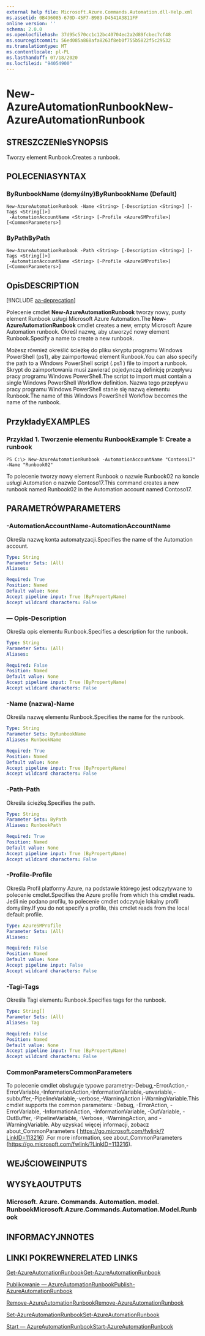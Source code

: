 ```yaml
---
external help file: Microsoft.Azure.Commands.Automation.dll-Help.xml
ms.assetid: 0B496085-670D-45F7-B989-D4541A3811FF
online version: ''
schema: 2.0.0
ms.openlocfilehash: 37d95c570cc1c12bc40704ec2a2d89fcbec7cf48
ms.sourcegitcommit: 56ed085a868afa8263f8eb0f755b5822f5c29532
ms.translationtype: MT
ms.contentlocale: pl-PL
ms.lasthandoff: 07/18/2020
ms.locfileid: "94054900"
---
```

# <span data-ttu-id="00906-101">New-AzureAutomationRunbook</span><span class="sxs-lookup"><span data-stu-id="00906-101">New-AzureAutomationRunbook</span></span>

## <span data-ttu-id="00906-102">STRESZCZENIe</span><span class="sxs-lookup"><span data-stu-id="00906-102">SYNOPSIS</span></span>

<span data-ttu-id="00906-103">Tworzy element Runbook.</span><span class="sxs-lookup"><span data-stu-id="00906-103">Creates a runbook.</span></span>

## <span data-ttu-id="00906-104">POLECENIA</span><span class="sxs-lookup"><span data-stu-id="00906-104">SYNTAX</span></span>

### <span data-ttu-id="00906-105">ByRunbookName (domyślny)</span><span class="sxs-lookup"><span data-stu-id="00906-105">ByRunbookName (Default)</span></span>
```
New-AzureAutomationRunbook -Name <String> [-Description <String>] [-Tags <String[]>]
 -AutomationAccountName <String> [-Profile <AzureSMProfile>] [<CommonParameters>]
```

### <span data-ttu-id="00906-106">ByPath</span><span class="sxs-lookup"><span data-stu-id="00906-106">ByPath</span></span>
```
New-AzureAutomationRunbook -Path <String> [-Description <String>] [-Tags <String[]>]
 -AutomationAccountName <String> [-Profile <AzureSMProfile>] [<CommonParameters>]
```

## <span data-ttu-id="00906-107">Opis</span><span class="sxs-lookup"><span data-stu-id="00906-107">DESCRIPTION</span></span>

[!INCLUDE [aa-deprecation](../include/aa-deprecation.md)]

<span data-ttu-id="00906-108">Polecenie cmdlet **New-AzureAutomationRunbook** tworzy nowy, pusty element Runbook usługi Microsoft Azure Automation.</span><span class="sxs-lookup"><span data-stu-id="00906-108">The **New-AzureAutomationRunbook** cmdlet creates a new, empty Microsoft Azure Automation runbook.</span></span>
<span data-ttu-id="00906-109">Określ nazwę, aby utworzyć nowy element Runbook.</span><span class="sxs-lookup"><span data-stu-id="00906-109">Specify a name to create a new runbook.</span></span>

<span data-ttu-id="00906-110">Możesz również określić ścieżkę do pliku skryptu programu Windows PowerShell (ps1), aby zaimportować element Runbook.</span><span class="sxs-lookup"><span data-stu-id="00906-110">You can also specify the path to a Windows PowerShell script (.ps1 ) file to import a runbook.</span></span>
<span data-ttu-id="00906-111">Skrypt do zaimportowania musi zawierać pojedynczą definicję przepływu pracy programu Windows PowerShell.</span><span class="sxs-lookup"><span data-stu-id="00906-111">The script to import must contain a single Windows PowerShell Workflow definition.</span></span>
<span data-ttu-id="00906-112">Nazwa tego przepływu pracy programu Windows PowerShell stanie się nazwą elementu Runbook.</span><span class="sxs-lookup"><span data-stu-id="00906-112">The name of this Windows PowerShell Workflow becomes the name of the runbook.</span></span>

## <span data-ttu-id="00906-113">Przykłady</span><span class="sxs-lookup"><span data-stu-id="00906-113">EXAMPLES</span></span>

### <span data-ttu-id="00906-114">Przykład 1. Tworzenie elementu Runbook</span><span class="sxs-lookup"><span data-stu-id="00906-114">Example 1: Create a runbook</span></span>
```
PS C:\> New-AzureAutomationRunbook -AutomationAccountName "Contoso17" -Name "Runbook02"
```

<span data-ttu-id="00906-115">To polecenie tworzy nowy element Runbook o nazwie Runbook02 na koncie usługi Automation o nazwie Contoso17.</span><span class="sxs-lookup"><span data-stu-id="00906-115">This command creates a new runbook named Runbook02 in the Automation account named Contoso17.</span></span>

## <span data-ttu-id="00906-116">PARAMETRÓW</span><span class="sxs-lookup"><span data-stu-id="00906-116">PARAMETERS</span></span>

### <span data-ttu-id="00906-117">-AutomationAccountName</span><span class="sxs-lookup"><span data-stu-id="00906-117">-AutomationAccountName</span></span>
<span data-ttu-id="00906-118">Określa nazwę konta automatyzacji.</span><span class="sxs-lookup"><span data-stu-id="00906-118">Specifies the name of the Automation account.</span></span>

```yaml
Type: String
Parameter Sets: (All)
Aliases: 

Required: True
Position: Named
Default value: None
Accept pipeline input: True (ByPropertyName)
Accept wildcard characters: False
```

### <span data-ttu-id="00906-119">— Opis</span><span class="sxs-lookup"><span data-stu-id="00906-119">-Description</span></span>
<span data-ttu-id="00906-120">Określa opis elementu Runbook.</span><span class="sxs-lookup"><span data-stu-id="00906-120">Specifies a description for the runbook.</span></span>

```yaml
Type: String
Parameter Sets: (All)
Aliases: 

Required: False
Position: Named
Default value: None
Accept pipeline input: True (ByPropertyName)
Accept wildcard characters: False
```

### <span data-ttu-id="00906-121">-Name (nazwa)</span><span class="sxs-lookup"><span data-stu-id="00906-121">-Name</span></span>
<span data-ttu-id="00906-122">Określa nazwę elementu Runbook.</span><span class="sxs-lookup"><span data-stu-id="00906-122">Specifies the name for the runbook.</span></span>

```yaml
Type: String
Parameter Sets: ByRunbookName
Aliases: RunbookName

Required: True
Position: Named
Default value: None
Accept pipeline input: True (ByPropertyName)
Accept wildcard characters: False
```

### <span data-ttu-id="00906-123">-Path</span><span class="sxs-lookup"><span data-stu-id="00906-123">-Path</span></span>
<span data-ttu-id="00906-124">Określa ścieżkę.</span><span class="sxs-lookup"><span data-stu-id="00906-124">Specifies the path.</span></span>

```yaml
Type: String
Parameter Sets: ByPath
Aliases: RunbookPath

Required: True
Position: Named
Default value: None
Accept pipeline input: True (ByPropertyName)
Accept wildcard characters: False
```

### <span data-ttu-id="00906-125">-Profile</span><span class="sxs-lookup"><span data-stu-id="00906-125">-Profile</span></span>
<span data-ttu-id="00906-126">Określa Profil platformy Azure, na podstawie którego jest odczytywane to polecenie cmdlet.</span><span class="sxs-lookup"><span data-stu-id="00906-126">Specifies the Azure profile from which this cmdlet reads.</span></span>
<span data-ttu-id="00906-127">Jeśli nie podano profilu, to polecenie cmdlet odczytuje lokalny profil domyślny.</span><span class="sxs-lookup"><span data-stu-id="00906-127">If you do not specify a profile, this cmdlet reads from the local default profile.</span></span>

```yaml
Type: AzureSMProfile
Parameter Sets: (All)
Aliases: 

Required: False
Position: Named
Default value: None
Accept pipeline input: False
Accept wildcard characters: False
```

### <span data-ttu-id="00906-128">-Tagi</span><span class="sxs-lookup"><span data-stu-id="00906-128">-Tags</span></span>
<span data-ttu-id="00906-129">Określa Tagi elementu Runbook.</span><span class="sxs-lookup"><span data-stu-id="00906-129">Specifies tags for the runbook.</span></span>

```yaml
Type: String[]
Parameter Sets: (All)
Aliases: Tag

Required: False
Position: Named
Default value: None
Accept pipeline input: True (ByPropertyName)
Accept wildcard characters: False
```

### <span data-ttu-id="00906-130">CommonParameters</span><span class="sxs-lookup"><span data-stu-id="00906-130">CommonParameters</span></span>
<span data-ttu-id="00906-131">To polecenie cmdlet obsługuje typowe parametry:-Debug,-ErrorAction,-ErrorVariable,-InformationAction,-InformationVariable,-unvariable,-subbuffer,-PipelineVariable,-verbose,-WarningAction i-WarningVariable.</span><span class="sxs-lookup"><span data-stu-id="00906-131">This cmdlet supports the common parameters: -Debug, -ErrorAction, -ErrorVariable, -InformationAction, -InformationVariable, -OutVariable, -OutBuffer, -PipelineVariable, -Verbose, -WarningAction, and -WarningVariable.</span></span> <span data-ttu-id="00906-132">Aby uzyskać więcej informacji, zobacz about_CommonParameters ( https://go.microsoft.com/fwlink/?LinkID=113216) .</span><span class="sxs-lookup"><span data-stu-id="00906-132">For more information, see about_CommonParameters (https://go.microsoft.com/fwlink/?LinkID=113216).</span></span>

## <span data-ttu-id="00906-133">WEJŚCIOWE</span><span class="sxs-lookup"><span data-stu-id="00906-133">INPUTS</span></span>

## <span data-ttu-id="00906-134">WYSYŁA</span><span class="sxs-lookup"><span data-stu-id="00906-134">OUTPUTS</span></span>

### <span data-ttu-id="00906-135">Microsoft. Azure. Commands. Automation. model. Runbook</span><span class="sxs-lookup"><span data-stu-id="00906-135">Microsoft.Azure.Commands.Automation.Model.Runbook</span></span>

## <span data-ttu-id="00906-136">INFORMACYJN</span><span class="sxs-lookup"><span data-stu-id="00906-136">NOTES</span></span>

## <span data-ttu-id="00906-137">LINKI POKREWNE</span><span class="sxs-lookup"><span data-stu-id="00906-137">RELATED LINKS</span></span>

[<span data-ttu-id="00906-138">Get-AzureAutomationRunbook</span><span class="sxs-lookup"><span data-stu-id="00906-138">Get-AzureAutomationRunbook</span></span>](./Get-AzureAutomationRunbook.md)

[<span data-ttu-id="00906-139">Publikowanie — AzureAutomationRunbook</span><span class="sxs-lookup"><span data-stu-id="00906-139">Publish-AzureAutomationRunbook</span></span>](./Publish-AzureAutomationRunbook.md)

[<span data-ttu-id="00906-140">Remove-AzureAutomationRunbook</span><span class="sxs-lookup"><span data-stu-id="00906-140">Remove-AzureAutomationRunbook</span></span>](./Remove-AzureAutomationRunbook.md)

[<span data-ttu-id="00906-141">Set-AzureAutomationRunbook</span><span class="sxs-lookup"><span data-stu-id="00906-141">Set-AzureAutomationRunbook</span></span>](./Set-AzureAutomationRunbook.md)

[<span data-ttu-id="00906-142">Start — AzureAutomationRunbook</span><span class="sxs-lookup"><span data-stu-id="00906-142">Start-AzureAutomationRunbook</span></span>](./Start-AzureAutomationRunbook.md)


